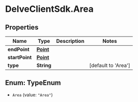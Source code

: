 # DelveClientSdk.Area

## Properties

Name | Type | Description | Notes
------------ | ------------- | ------------- | -------------
**endPoint** | [**Point**](Point.md) |  | 
**startPoint** | [**Point**](Point.md) |  | 
**type** | **String** |  | [default to &#39;Area&#39;]



## Enum: TypeEnum


* `Area` (value: `"Area"`)





